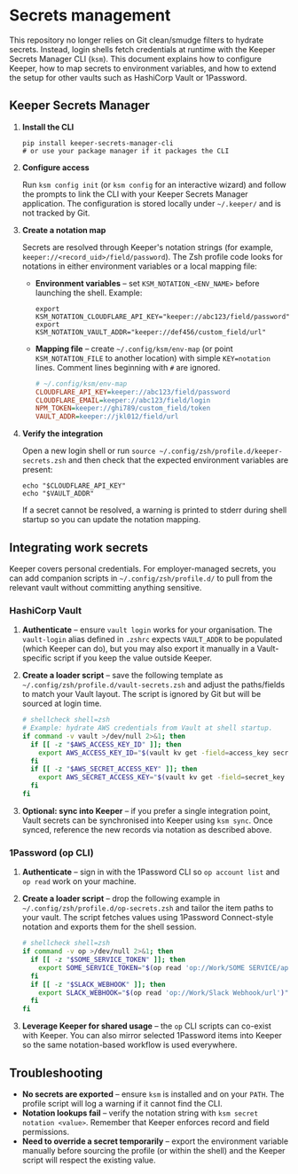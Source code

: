 # Secrets management

This repository no longer relies on Git clean/smudge filters to hydrate secrets.
Instead, login shells fetch credentials at runtime with the Keeper Secrets
Manager CLI (`ksm`). This document explains how to configure Keeper, how to map
secrets to environment variables, and how to extend the setup for other vaults
such as HashiCorp Vault or 1Password.

## Keeper Secrets Manager

1. **Install the CLI**

   ```shell
   pip install keeper-secrets-manager-cli
   # or use your package manager if it packages the CLI
   ```

2. **Configure access**

   Run `ksm config init` (or `ksm config` for an interactive wizard) and follow
   the prompts to link the CLI with your Keeper Secrets Manager application.
   The configuration is stored locally under `~/.keeper/` and is not tracked by
   Git.

3. **Create a notation map**

   Secrets are resolved through Keeper's notation strings (for example,
   `keeper://<record_uid>/field/password`). The Zsh profile code looks for
   notations in either environment variables or a local mapping file:

   * **Environment variables** – set `KSM_NOTATION_<ENV_NAME>` before launching
     the shell. Example:

     ```shell
     export KSM_NOTATION_CLOUDFLARE_API_KEY="keeper://abc123/field/password"
     export KSM_NOTATION_VAULT_ADDR="keeper://def456/custom_field/url"
     ```

   * **Mapping file** – create `~/.config/ksm/env-map` (or point
     `KSM_NOTATION_FILE` to another location) with simple `KEY=notation` lines.
     Comment lines beginning with `#` are ignored.

     ```ini
     # ~/.config/ksm/env-map
     CLOUDFLARE_API_KEY=keeper://abc123/field/password
     CLOUDFLARE_EMAIL=keeper://abc123/field/login
     NPM_TOKEN=keeper://ghi789/custom_field/token
     VAULT_ADDR=keeper://jkl012/field/url
     ```

4. **Verify the integration**

   Open a new login shell or run `source ~/.config/zsh/profile.d/keeper-secrets.zsh`
   and then check that the expected environment variables are present:

   ```shell
   echo "$CLOUDFLARE_API_KEY"
   echo "$VAULT_ADDR"
   ```

   If a secret cannot be resolved, a warning is printed to stderr during shell
   startup so you can update the notation mapping.

## Integrating work secrets

Keeper covers personal credentials. For employer-managed secrets, you can add
companion scripts in `~/.config/zsh/profile.d/` to pull from the relevant vault
without committing anything sensitive.

### HashiCorp Vault

1. **Authenticate** – ensure `vault login` works for your organisation. The
   `vault-login` alias defined in `.zshrc` expects `VAULT_ADDR` to be populated
   (which Keeper can do), but you may also export it manually in a Vault-specific
   script if you keep the value outside Keeper.

2. **Create a loader script** – save the following template as
   `~/.config/zsh/profile.d/vault-secrets.zsh` and adjust the paths/fields to
   match your Vault layout. The script is ignored by Git but will be sourced at
   login time.

   ```zsh
   # shellcheck shell=zsh
   # Example: hydrate AWS credentials from Vault at shell startup.
   if command -v vault >/dev/null 2>&1; then
     if [[ -z "$AWS_ACCESS_KEY_ID" ]]; then
       export AWS_ACCESS_KEY_ID="$(vault kv get -field=access_key secret/data/aws/dev)"
     fi
     if [[ -z "$AWS_SECRET_ACCESS_KEY" ]]; then
       export AWS_SECRET_ACCESS_KEY="$(vault kv get -field=secret_key secret/data/aws/dev)"
     fi
   fi
   ```

3. **Optional: sync into Keeper** – if you prefer a single integration point,
   Vault secrets can be synchronised into Keeper using `ksm sync`. Once synced,
   reference the new records via notation as described above.

### 1Password (op CLI)

1. **Authenticate** – sign in with the 1Password CLI so `op account list` and
   `op read` work on your machine.

2. **Create a loader script** – drop the following example in
   `~/.config/zsh/profile.d/op-secrets.zsh` and tailor the item paths to your
   vault. The script fetches values using 1Password Connect-style notation and
   exports them for the shell session.

   ```zsh
   # shellcheck shell=zsh
   if command -v op >/dev/null 2>&1; then
     if [[ -z "$SOME_SERVICE_TOKEN" ]]; then
       export SOME_SERVICE_TOKEN="$(op read 'op://Work/SOME SERVICE/api token')"
     fi
     if [[ -z "$SLACK_WEBHOOK" ]]; then
       export SLACK_WEBHOOK="$(op read 'op://Work/Slack Webhook/url')"
     fi
   fi
   ```

3. **Leverage Keeper for shared usage** – the `op` CLI scripts can co-exist with
   Keeper. You can also mirror selected 1Password items into Keeper so the same
   notation-based workflow is used everywhere.

## Troubleshooting

* **No secrets are exported** – ensure `ksm` is installed and on your `PATH`.
  The profile script will log a warning if it cannot find the CLI.
* **Notation lookups fail** – verify the notation string with
  `ksm secret notation <value>`. Remember that Keeper enforces record and field
  permissions.
* **Need to override a secret temporarily** – export the environment variable
  manually before sourcing the profile (or within the shell) and the Keeper
  script will respect the existing value.
